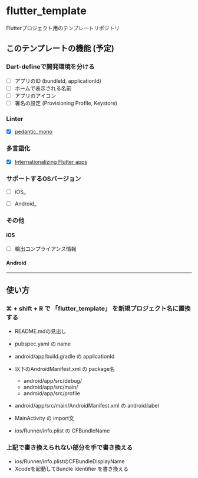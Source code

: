 # flutter_template

Flutterプロジェクト用のテンプレートリポジトリ

## このテンプレートの機能 (予定)

### Dart-defineで開発環境を分ける

- [ ] アプリのID (bundleId, applicationId)
- [ ] ホームで表示される名前
- [ ] アプリのアイコン
- [ ] 署名の設定 (Provisioning Profile, Keystore)

### Linter

- [x] [pedantic_mono](https://pub.dev/packages/pedantic_mono)  

### 多言語化

- [x] [Internationalizing Flutter apps](https://docs.flutter.dev/development/accessibility-and-localization/internationalization)

### サポートするOSバージョン  

- [ ] iOS_
- [ ] Android_


### その他

#### iOS

- [ ] 輸出コンプライアンス情報

#### Android

---

## 使い方

### ⌘ + shift + R で 「flutter_template」 を新規プロジェクト名に置換する  

- README.mdの見出し
- pubspec.yaml の name

- android/app/build.gradle の applicationId
- 以下のAndroidManifest.xml の package名
  * android/app/src/debug/
  * android/app/src/main/
  * android/app/src/profile
- android/app/src/main/AndroidManifest.xml の android:label

- MainActivity の import文

- ios/Runner/info.plist の CFBundleName

### 上記で書き換えられない部分を手で書き換える

- ios/Runner/info.plistのCFBundleDisplayName
- Xcodeを起動してBundle Identifier を書き換える
